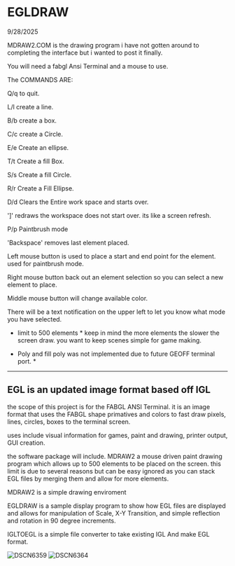 # EGLDRAW

9/28/2025

MDRAW2.COM is the drawing program i have not gotten around to completing the interface but i wanted to post it finally.

You will need a fabgl Ansi Terminal and a mouse to use.

The COMMANDS ARE:

Q/q to quit.

L/l create a line.

B/b create a box.

C/c create a Circle.

E/e Create an ellipse.

T/t Create a fill Box.

S/s Create a fill Circle.

R/r Create a Fill Ellipse.

D/d Clears the Entire work space and starts over.

']' redraws the workspace does not start over. its like a screen refresh.

P/p Paintbrush mode

'Backspace' removes last element placed.

Left mouse button is used to place a start and end point for the element. used for paintbrush mode. 

Right mouse button back out an element selection so you can select a new element to place.

Middle mouse button will change available color.

There will be a text notification on the upper left to let you know what mode you have selected.

* limit to 500 elements * keep in mind the more elements the slower the screen draw. you want to keep scenes simple for game making.

* Poly and fill poly was not implemented due to future GEOFF terminal port. *

---
EGL is an updated image format based off IGL
----

the scope of this project is for the FABGL ANSI Terminal.
it is an image format that uses the FABGL shape primatives and colors to fast draw pixels, lines, circles, boxes to the terminal screen.

uses include visual information for games, paint and drawing, printer output, GUI creation.

the software package will include. MDRAW2 a mouse driven paint drawing program which allows up to 500 elements to be placed on the screen.
this limit is due to several reasons but can be easy ignored as you can stack EGL files by merging them and allow for more elements.

MDRAW2 is a simple drawing enviroment

EGLDRAW is a sample display program to show how EGL files are displayed and allows for manipulation of Scale, X-Y Transition, and simple reflection and rotation in 90 degree increments.

IGLTOEGL is a simple file converter to take existing IGL And make EGL format.


![DSCN6359](https://github.com/user-attachments/assets/0d3ccb68-0d82-408d-97ab-614bfca96543)
![DSCN6364](https://github.com/user-attachments/assets/9182ab41-58ed-45a8-9f0e-4445e8748475)
